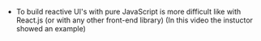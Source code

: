 - To build reactive UI's with pure JavaScript is more difficult like with React.js (or with any other front-end library)
(In this video the instuctor showed an example)
